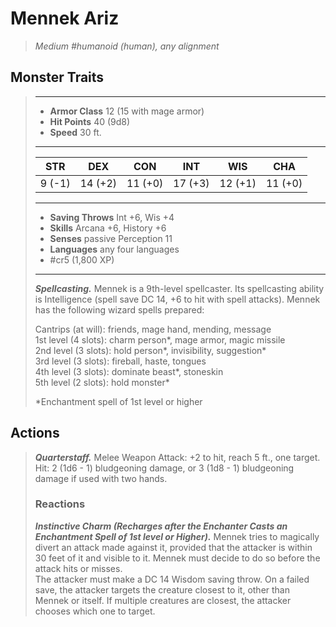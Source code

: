 # Mennek Ariz
>*Medium #humanoid (human), any alignment*
## Monster Traits
>___
>- **Armor Class** 12 (15 with mage armor)
>- **Hit Points** 40 (9d8)
>- **Speed** 30 ft.
>___
>|STR|DEX|CON|INT|WIS|CHA|
>|:---:|:---:|:---:|:---:|:---:|:---:|
>|9 (-1)|14 (+2)|11 (+0)|17 (+3)|12 (+1)|11 (+0)|
>___
>- **Saving Throws** Int +6, Wis +4
>- **Skills** Arcana +6, History +6
>- **Senses** passive Perception 11
>- **Languages** any four languages
>- #cr5 (1,800 XP)
>___
>***Spellcasting.*** Mennek is a 9th-level spellcaster. Its spellcasting ability is Intelligence (spell save DC 14, +6 to hit with spell attacks). Mennek has the following wizard spells prepared:  
>
>Cantrips (at will): friends, mage hand, mending, message  
>1st level (4 slots): charm person*, mage armor, magic missile  
>2nd level (3 slots): hold person*, invisibility, suggestion*  
>3rd level (3 slots): fireball, haste, tongues  
>4th level (3 slots): dominate beast*, stoneskin  
>5th level (2 slots): hold monster*  
>
>*Enchantment spell of 1st level or higher  
>
>
## Actions
>***Quarterstaff.*** Melee Weapon Attack: +2 to hit, reach 5 ft., one target. Hit: 2 (1d6 - 1) bludgeoning damage, or 3 (1d8 - 1) bludgeoning damage if used with two hands.  
>
>### Reactions
>***Instinctive Charm (Recharges after the Enchanter Casts an Enchantment Spell of 1st level or Higher).*** Mennek tries to magically divert an attack made against it, provided that the attacker is within 30 feet of it and visible to it. Mennek must decide to do so before the attack hits or misses.  
>The attacker must make a DC 14 Wisdom saving throw. On a failed save, the attacker targets the creature closest to it, other than Mennek or itself. If multiple creatures are closest, the attacker chooses which one to target.